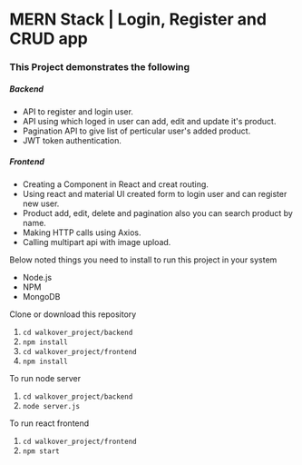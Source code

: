 # MERN Stack | Login, Register and CRUD app

### This Project demonstrates the following
##### Backend
- API to register and login user.
- API using which loged in user can add, edit and update it's product.
- Pagination API to give list of perticular user's added product.
- JWT token authentication.

##### Frontend
- Creating a Component in React and creat routing.
- Using react and material UI created form to login user and can register new user.
- Product add, edit, delete and pagination also you can search product by name.
- Making HTTP calls using Axios.
- Calling multipart api with image upload.


Below noted things you need to install to run this project in your system
- Node.js
- NPM
- MongoDB

Clone or download this repository

1. `cd walkover_project/backend`
2. `npm install`
3. `cd walkover_project/frontend`
4. `npm install`

To run node server
1. `cd walkover_project/backend`
2. `node server.js`

To run react frontend
1. `cd walkover_project/frontend`
2. `npm start`

